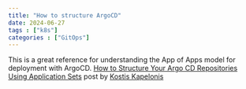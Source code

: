```yaml
---
title: "How to structure ArgoCD"
date: 2024-06-27
tags : ["k8s"]
categories : ["GitOps"]
---
```

This is a great reference for understanding the App of Apps model for deployment with ArgoCD.  [How to Structure Your Argo CD Repositories Using Application Sets](https://codefresh.io/blog/how-to-structure-your-argo-cd-repositories-using-application-sets/) post by [Kostis Kapelonis](https://codefresh.io/author/kostiscodefresh-io/)
<!--more-->